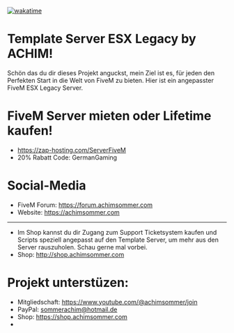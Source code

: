 [![wakatime](https://wakatime.com/badge/user/677681b3-49a8-4ab2-a967-cffb857c9d96/project/80e53313-0c53-4d3c-8616-80b7084fc399.svg)](https://wakatime.com/badge/user/677681b3-49a8-4ab2-a967-cffb857c9d96/project/80e53313-0c53-4d3c-8616-80b7084fc399)
# Template Server ESX Legacy by ACHIM!

Schön das du dir dieses Projekt anguckst, mein Ziel ist es, für jeden den Perfekten Start in die Welt von FiveM zu bieten. Hier ist ein angepasster FiveM ESX Legacy Server. 

# FiveM Server mieten oder Lifetime kaufen!
- https://zap-hosting.com/ServerFiveM
- 20% Rabatt Code: GermanGaming

# Social-Media

- FiveM Forum: https://forum.achimsommer.com
- Website: https://achimsommer.com
-----------------------------------------
- Im Shop kannst du dir Zugang zum Support Ticketsystem kaufen und Scripts speziell angepasst auf den Template Server, um mehr aus den Server rauszuholen. Schau gerne mal vorbei.
- Shop: http://shop.achimsommer.com

# Projekt unterstüzen:
- Mitgliedschaft: https://www.youtube.com/@achimsommer/join
- PayPal: sommerachim@hotmail.de
- Shop: https://shop.achimsommer.com
- 
